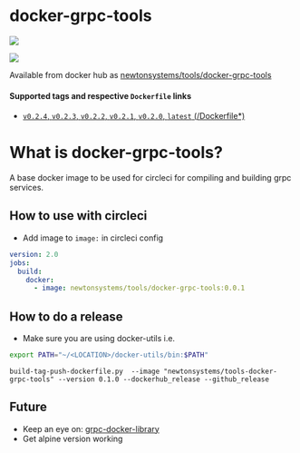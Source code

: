 # docker-grpc-tools

[![](https://images.microbadger.com/badges/image/newtonsystems/tools-docker-grpc-tools:0.2.4.svg)](https://microbadger.com/images/newtonsystems/tools-docker-grpc-tools:0.2.4 "Get your own image badge on microbadger.com")

[![](https://images.microbadger.com/badges/version/newtonsystems/tools-docker-grpc-tools:0.2.4.svg)](https://microbadger.com/images/newtonsystems/tools-docker-grpc-tools:0.2.4 "Get your own version badge on microbadger.com")

Available from docker hub as [newtonsystems/tools/docker-grpc-tools](https://hub.docker.com/r/newtonsystems/tools-docker-grpc-tools/)

#### Supported tags and respective `Dockerfile` links

-    [`v0.2.4`, `v0.2.3`, `v0.2.2`, `v0.2.1`, `v0.2.0`, `latest` (/Dockerfile*)](https://github.com/newtonsystems/devops/blob/master/tools/docker-grpc-tools/Dockerfile)

# What is docker-grpc-tools?

A base docker image to be used for circleci for compiling and building grpc services.


## How to use with circleci

- Add image to `image:` in circleci config

``` yml
version: 2.0
jobs:
  build:
    docker:
      - image: newtonsystems/tools/docker-grpc-tools:0.0.1
```


## How to do a release
- Make sure you are using docker-utils
i.e.

```bash
export PATH="~/<LOCATION>/docker-utils/bin:$PATH"
```

```
build-tag-push-dockerfile.py  --image "newtonsystems/tools-docker-grpc-tools" --version 0.1.0 --dockerhub_release --github_release
```


## Future

- Keep an eye on: [grpc-docker-library](https://github.com/grpc/grpc-docker-library/tree/master/1.0)
- Get alpine version working
